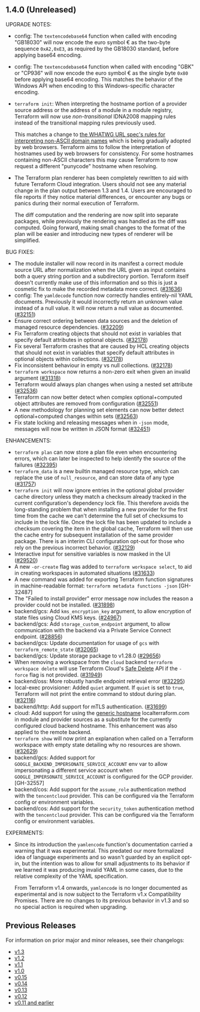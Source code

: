 ## 1.4.0 (Unreleased)

UPGRADE NOTES:

- config: The `textencodebase64` function when called with encoding "GB18030" will now encode the euro symbol € as the two-byte sequence `0xA2,0xE3`, as required by the GB18030 standard, before applying base64 encoding.
- config: The `textencodebase64` function when called with encoding "GBK" or "CP936" will now encode the euro symbol € as the single byte `0x80` before applying base64 encoding. This matches the behavior of the Windows API when encoding to this Windows-specific character encoding.
- `terraform init`: When interpreting the hostname portion of a provider source address or the address of a module in a module registry, Terraform will now use _non-transitional_ IDNA2008 mapping rules instead of the transitional mapping rules previously used.

    This matches a change to [the WHATWG URL spec's rules for interpreting non-ASCII domain names](https://url.spec.whatwg.org/#concept-domain-to-ascii) which is being gradually adopted by web browsers. Terraform aims to follow the interpretation of hostnames used by web browsers for consistency. For some hostnames containing non-ASCII characters this may cause Terraform to now request a different "punycode" hostname when resolving.
- The Terraform plan renderer has been completely rewritten to aid with future Terraform Cloud integration. Users should not see any material change in the plan output between 1.3 and 1.4. Users are encouraged to file reports if they notice material differences, or encounter any bugs or panics during their normal execution of Terraform.

    The diff computation and the rendering are now split into separate packages, while previously the rendering was handled as the diff was computed. Going forward, making small changes to the format of the plan will be easier and introducing new types of renderer will be simplified.

BUG FIXES:

* The module installer will now record in its manifest a correct module source URL after normalization when the URL given as input contains both a query string portion and a subdirectory portion. Terraform itself doesn't currently make use of this information and so this is just a cosmetic fix to make the recorded metadata more correct. ([#31636](https://github.com/hashicorp/terraform/issues/31636))
* config: The `yamldecode` function now correctly handles entirely-nil YAML documents. Previously it would incorrectly return an unknown value instead of a null value. It will now return a null value as documented. ([#32151](https://github.com/hashicorp/terraform/issues/32151))
* Ensure correct ordering between data sources and the deletion of managed resource dependencies. ([#32209](https://github.com/hashicorp/terraform/issues/32209))
* Fix Terraform creating objects that should not exist in variables that specify default attributes in optional objects. ([#32178](https://github.com/hashicorp/terraform/issues/32178))
* Fix several Terraform crashes that are caused by HCL creating objects that should not exist in variables that specify default attributes in optional objects within collections. ([#32178](https://github.com/hashicorp/terraform/issues/32178))
* Fix inconsistent behaviour in empty vs null collections. ([#32178](https://github.com/hashicorp/terraform/issues/32178))
* `terraform workspace` now returns a non-zero exit when given an invalid argument ([#31318](https://github.com/hashicorp/terraform/issues/31318))
* Terraform would always plan changes when using a nested set attribute ([#32536](https://github.com/hashicorp/terraform/issues/32536))
* Terraform can now better detect when complex optional+computed object attributes are removed from configuration ([#32551](https://github.com/hashicorp/terraform/issues/32551))
* A new methodology for planning set elements can now better detect optional+computed changes within sets ([#32563](https://github.com/hashicorp/terraform/issues/32563))
* Fix state locking and releasing messages when in `-json` mode, messages will now be written in JSON format ([#32451](https://github.com/hashicorp/terraform/issues/32451))


ENHANCEMENTS:

* `terraform plan` can now store a plan file even when encountering errors, which can later be inspected to help identify the source of the failures ([#32395](https://github.com/hashicorp/terraform/issues/32395))
* `terraform_data` is a new builtin managed resource type, which can replace the use of `null_resource`, and can store data of any type ([#31757](https://github.com/hashicorp/terraform/issues/31757))
* `terraform init` will now ignore entries in the optional global provider cache directory unless they match a checksum already tracked in the current configuration's dependency lock file. This therefore avoids the long-standing problem that when installing a new provider for the first time from the cache we can't determine the full set of checksums to include in the lock file. Once the lock file has been updated to include a checksum covering the item in the global cache, Terraform will then use the cache entry for subsequent installation of the same provider package. There is an interim CLI configuration opt-out for those who rely on the previous incorrect behavior. ([#32129](https://github.com/hashicorp/terraform/issues/32129))
* Interactive input for sensitive variables is now masked in the UI ([#29520](https://github.com/hashicorp/terraform/issues/29520))
* A new `-or-create` flag was added to `terraform workspace select`, to aid in creating workspaces in automated situations ([#31633](https://github.com/hashicorp/terraform/issues/31633))
* A new command was added for exporting Terraform function signatures in machine-readable format: `terraform metadata functions -json` [GH-32487]
* The "Failed to install provider" error message now includes the reason a provider could not be installed. ([#31898](https://github.com/hashicorp/terraform/issues/31898))
* backend/gcs: Add `kms_encryption_key` argument, to allow encryption of state files using Cloud KMS keys. ([#24967](https://github.com/hashicorp/terraform/issues/24967))
* backend/gcs: Add `storage_custom_endpoint` argument, to allow communication with the backend via a Private Service Connect endpoint. ([#28856](https://github.com/hashicorp/terraform/issues/28856))
* backend/gcs: Update documentation for usage of `gcs` with `terraform_remote_state` ([#32065](https://github.com/hashicorp/terraform/issues/32065))
* backend/gcs: Update storage package to v1.28.0 ([#29656](https://github.com/hashicorp/terraform/issues/29656))
* When removing a workspace from the `cloud` backend `terraform workspace delete` will use Terraform Cloud's [Safe Delete](https://developer.hashicorp.com/terraform/cloud-docs/api-docs/workspaces#safe-delete-a-workspace) API if the `-force` flag is not provided. ([#31949](https://github.com/hashicorp/terraform/pull/31949))
* backend/oss: More robustly handle endpoint retrieval error ([#32295](https://github.com/hashicorp/terraform/issues/32295))
* local-exec provisioner: Added `quiet` argument. If `quiet` is set to `true`, Terraform will not print the entire command to stdout during plan. ([#32116](https://github.com/hashicorp/terraform/issues/32116))
* backend/http: Add support for mTLS authentication. ([#31699](https://github.com/hashicorp/terraform/issues/31699))
* cloud: Add support for using the [generic hostname](https://developer.hashicorp.com/terraform/cloud-docs/registry/using#generic-hostname-terraform-enterprise) localterraform.com in module and provider sources as a substitute for the currently configured cloud backend hostname. This enhancement was also applied to the remote backend.
* `terraform show` will now print an explanation when called on a Terraform workspace with empty state detailing why no resources are shown. ([#32629](https://github.com/hashicorp/terraform/issues/32629))
* backend/gcs: Added support for `GOOGLE_BACKEND_IMPERSONATE_SERVICE_ACCOUNT` env var to allow impersonating a different service account when `GOOGLE_IMPERSONATE_SERVICE_ACCOUNT` is configured for the GCP provider. [GH-32557]
* backend/cos: Add support for the `assume_role` authentication method with the `tencentcloud` provider. This can be configured via the Terraform config or environment variables.
* backend/cos: Add support for the `security_token` authentication method with the `tencentcloud` provider. This can be configured via the Terraform config or environment variables.

EXPERIMENTS:

* Since its introduction the `yamlencode` function's documentation carried a warning that it was experimental. This predated our more formalized idea of language experiments and so wasn't guarded by an explicit opt-in, but the intention was to allow for small adjustments to its behavior if we learned it was producing invalid YAML in some cases, due to the relative complexity of the YAML specification.

    From Terraform v1.4 onwards, `yamlencode` is no longer documented as experimental and is now subject to the Terraform v1.x Compatibility Promises. There are no changes to its previous behavior in v1.3 and so no special action is required when upgrading.

## Previous Releases

For information on prior major and minor releases, see their changelogs:

* [v1.3](https://github.com/hashicorp/terraform/blob/v1.3/CHANGELOG.md)
* [v1.2](https://github.com/hashicorp/terraform/blob/v1.2/CHANGELOG.md)
* [v1.1](https://github.com/hashicorp/terraform/blob/v1.1/CHANGELOG.md)
* [v1.0](https://github.com/hashicorp/terraform/blob/v1.0/CHANGELOG.md)
* [v0.15](https://github.com/hashicorp/terraform/blob/v0.15/CHANGELOG.md)
* [v0.14](https://github.com/hashicorp/terraform/blob/v0.14/CHANGELOG.md)
* [v0.13](https://github.com/hashicorp/terraform/blob/v0.13/CHANGELOG.md)
* [v0.12](https://github.com/hashicorp/terraform/blob/v0.12/CHANGELOG.md)
* [v0.11 and earlier](https://github.com/hashicorp/terraform/blob/v0.11/CHANGELOG.md)
